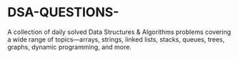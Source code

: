 # DSA-QUESTIONS-
A collection of daily solved Data Structures &amp; Algorithms problems covering a wide range of topics—arrays, strings, linked lists, stacks, queues, trees, graphs, dynamic programming, and more.
